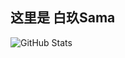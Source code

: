 ## 这里是 白玖Sama
<p><img src="https://github-readme-stats.vercel.app/api?username=BaiJiu123&amp;show_icons=true&theme=radical" alt="GitHub Stats"></p>
